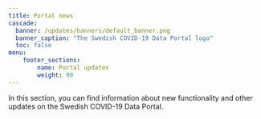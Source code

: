 ```yaml
---
title: Portal news
cascade:
  banner: /updates/banners/default_banner.png
  banner_caption: "The Swedish COVID-19 Data Portal logo"
  toc: false
menu:
    footer_sections:
        name: Portal updates
        weight: 90
---
```

In this section, you can find information about new functionality and other updates on the Swedish COVID-19 Data Portal.
